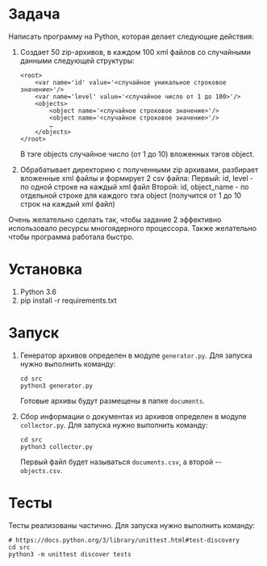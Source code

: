 # Задача

Написать программу на Python, которая делает следующие действия:

1. Создает 50 zip-архивов, в каждом 100 xml файлов со случайными данными следующей структуры:
	```
	<root>
		<var name='id' value='<случайное уникальное строковое значение>'/>
		<var name='level' value='<случайное число от 1 до 100>'/>
		<objects>
			<object name='<случайное строковое значение>'/>
			<object name='<случайное строковое значение>'/>
			…
		</objects>
	</root>
	```
    В тэге objects случайное число (от 1 до 10) вложенных тэгов object.

2. Обрабатывает директорию с полученными zip архивами, разбирает вложенные xml файлы и формирует 2 csv файла:
Первый: id, level - по одной строке на каждый xml файл
Второй: id, object_name - по отдельной строке для каждого тэга object (получится от 1 до 10 строк на каждый xml файл)

Очень желательно сделать так, чтобы задание 2 эффективно использовало ресурсы многоядерного процессора.
Также желательно чтобы программа работала быстро.


# Установка

1. Python 3.6
2. pip install -r requirements.txt


# Запуск

1. Генератор архивов определен в модуле `generator.py`. Для запуска нужно выполнить команду:
    
    ```
    cd src
    python3 generator.py
    ```
    
    Готовые архивы будут размещены в папке `documents`.

2. Сбор информации о документах из архивов определен в модуле `collector.py`. Для запуска нужно выполнить команду:
    
    ```
    cd src
    python3 collector.py
    ```
    
    Первый файл будет называться `documents.csv`, а второй -- `objects.csv`.


# Тесты

Тесты реализованы частично. Для запуска нужно выполнить команду:

```
# https://docs.python.org/3/library/unittest.html#test-discovery
cd src
python3 -m unittest discover tests
```
